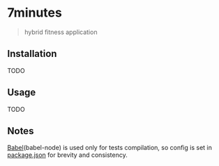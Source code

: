 # 7minutes

> hybrid fitness application


## Installation

TODO


## Usage

TODO


## Notes

[Babel](https://babeljs.io/docs/usage/cli/)(babel-node) is used only for tests compilation, so config is set in [package.json](package.json) for brevity and consistency.
